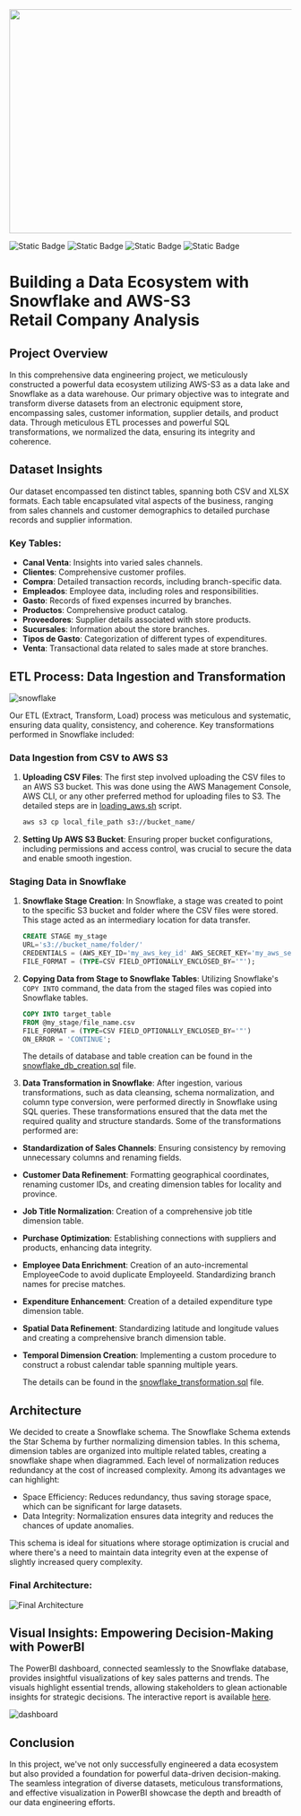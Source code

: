 <img src="src/mike-petrucci-open-unsplash.jpg" height="400" width="1000">

![Static Badge](https://img.shields.io/badge/Snowflake-gray?style=flat&logo=snowflake)
![Static Badge](https://img.shields.io/badge/SQL-gray?style=flat&logo=SQL)
![Static Badge](https://img.shields.io/badge/AWS--S3-gray?style=flat&logo=aws)
![Static Badge](https://img.shields.io/badge/PowerBI-gray?style=flat&logo=powerbi)


# Building a Data Ecosystem with Snowflake and AWS-S3 <br> Retail Company Analysis

## Project Overview

In this comprehensive data engineering project, we meticulously constructed a powerful data ecosystem utilizing AWS-S3 as a data lake and Snowflake as a data warehouse. Our primary objective was to integrate and transform diverse datasets from an electronic equipment store, encompassing sales, customer information, supplier details, and product data. Through meticulous ETL processes and powerful SQL transformations, we normalized the data, ensuring its integrity and coherence.

## Dataset Insights

Our dataset encompassed ten distinct tables, spanning both CSV and XLSX formats. Each table encapsulated vital aspects of the business, ranging from sales channels and customer demographics to detailed purchase records and supplier information.

### Key Tables:

- **Canal Venta**: Insights into varied sales channels.
- **Clientes**: Comprehensive customer profiles.
- **Compra**: Detailed transaction records, including branch-specific data.
- **Empleados**: Employee data, including roles and responsibilities.
- **Gasto**: Records of fixed expenses incurred by branches.
- **Productos**: Comprehensive product catalog.
- **Proveedores**: Supplier details associated with store products.
- **Sucursales**: Information about the store branches.
- **Tipos de Gasto**: Categorization of different types of expenditures.
- **Venta**: Transactional data related to sales made at store branches.

## ETL Process: Data Ingestion and Transformation

![snowflake](src/captura-snowflake.PNG)

Our ETL (Extract, Transform, Load) process was meticulous and systematic, ensuring data quality, consistency, and coherence. Key transformations performed in Snowflake included:


### Data Ingestion from CSV to AWS S3

1. **Uploading CSV Files**: The first step involved uploading the CSV files to an AWS S3 bucket. This was done using the AWS Management Console, AWS CLI, or any other preferred method for uploading files to S3. The detailed steps are in [loading_aws.sh](loading_aws.sh) script.

   ```bash
   aws s3 cp local_file_path s3://bucket_name/
   ```

2. **Setting Up AWS S3 Bucket**: Ensuring proper bucket configurations, including permissions and access control, was crucial to secure the data and enable smooth ingestion.

### Staging Data in Snowflake

1. **Snowflake Stage Creation**: In Snowflake, a stage was created to point to the specific S3 bucket and folder where the CSV files were stored. This stage acted as an intermediary location for data transfer.

   ```sql
   CREATE STAGE my_stage
   URL='s3://bucket_name/folder/'
   CREDENTIALS = (AWS_KEY_ID='my_aws_key_id' AWS_SECRET_KEY='my_aws_secret_key')
   FILE_FORMAT = (TYPE=CSV FIELD_OPTIONALLY_ENCLOSED_BY='"');
   ```

2. **Copying Data from Stage to Snowflake Tables**: Utilizing Snowflake's `COPY INTO` command, the data from the staged files was copied into Snowflake tables.

   ```sql
   COPY INTO target_table
   FROM @my_stage/file_name.csv
   FILE_FORMAT = (TYPE=CSV FIELD_OPTIONALLY_ENCLOSED_BY='"')
   ON_ERROR = 'CONTINUE';
   ```
    The details of database and table creation can be found in the [snowflake_db_creation.sql](snowflake_db_creation.sql) file.

3. **Data Transformation in Snowflake**: After ingestion, various transformations, such as data cleansing, schema normalization, and column type conversion, were performed directly in Snowflake using SQL queries. These transformations ensured that the data met the required quality and structure standards. Some of the transformations performed are:

- **Standardization of Sales Channels**: Ensuring consistency by removing unnecessary columns and renaming fields.
  
- **Customer Data Refinement**: Formatting geographical coordinates, renaming customer IDs, and creating dimension tables for locality and province.
  
- **Job Title Normalization**: Creation of a comprehensive job title dimension table.
  
- **Purchase Optimization**: Establishing connections with suppliers and products, enhancing data integrity.
  
- **Employee Data Enrichment**: Creation of an auto-incremental EmployeeCode to avoid duplicate EmployeeId. Standardizing branch names for precise matches.
  
- **Expenditure Enhancement**: Creation of a detailed expenditure type dimension table.
  
- **Spatial Data Refinement**: Standardizing latitude and longitude values and creating a comprehensive branch dimension table.
  
- **Temporal Dimension Creation**: Implementing a custom procedure to construct a robust calendar table spanning multiple years.

    The details can be found in the [snowflake_transformation.sql](snowflake_transformation.sql) file. 

## Architecture

We decided to create a Snowflake schema. The Snowflake Schema extends the Star Schema by further normalizing dimension tables. In this schema, dimension tables are organized into multiple related tables, creating a snowflake shape when diagrammed. Each level of normalization reduces redundancy at the cost of increased complexity.
Among its advantages we can highlight:
- Space Efficiency: Reduces redundancy, thus saving storage space, which can be significant for large datasets.
- Data Integrity: Normalization ensures data integrity and reduces the chances of update anomalies.

This schema is ideal for situations where storage optimization is crucial and where there's a need to maintain data integrity even at the expense of slightly increased query complexity.

### Final Architecture:
![Final Architecture](src/data_model_snowflake.png)


## Visual Insights: Empowering Decision-Making with PowerBI

The PowerBI dashboard, connected seamlessly to the Snowflake database, provides insightful visualizations of key sales patterns and trends. The visuals highlight essential trends, allowing stakeholders to glean actionable insights for strategic decisions. The interactive report is available [here](https://www.novypro.com/project/aws-s3-snowflake-power-bi-retail-sales-analysis).

![dashboard](src/dashboard.jpeg)

## Conclusion

In this project, we've not only successfully engineered a data ecosystem but also provided a foundation for powerful data-driven decision-making. The seamless integration of diverse datasets, meticulous transformations, and effective visualization in PowerBI showcase the depth and breadth of our data engineering efforts.
